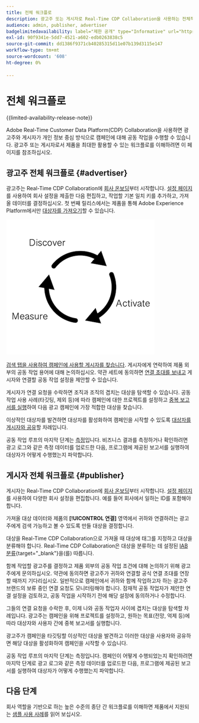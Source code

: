 ```yaml
---
title: 전체 워크플로
description: 광고주 또는 게시자로 Real-Time CDP Collaboration을 사용하는 전체적인 워크플로 이해
audience: admin, publisher, advertiser
badgelimitedavailability: label="제한 공개" type="Informative" url="https://helpx.adobe.com/legal/product-descriptions/real-time-customer-data-platform-collaboration.html newtab=true"
exl-id: 90f9341e-5dd7-4521-a602-edb0263838c5
source-git-commit: dd1386f9371cb40285315d11e07b139d3115e147
workflow-type: tm+mt
source-wordcount: '608'
ht-degree: 0%

---
```


# 전체 워크플로

{{limited-availability-release-note}}

Adobe Real-Time Customer Data Platform(CDP) Collaboration을 사용하면 광고주와 게시자가 개인 정보 중심 방식으로 캠페인에 대해 공동 작업을 수행할 수 있습니다. 광고주 또는 게시자로서 제품을 최대한 활용할 수 있는 워크플로를 이해하려면 이 페이지를 참조하십시오.

## 광고주 전체 워크플로 {#advertiser}

광고주는 Real-Time CDP Collaboration에 [회사 온보딩](/help/guide/setup/onboard-organization.md)부터 시작합니다. [설정 페이지](/help/guide/setup/setup-overview.md)를 사용하여 회사 설정을 제출한 다음 편집하고, 작업할 기본 일치 키를 추가하고, 가져올 데이터를 결정하십시오. 첫 번째 릴리스에서는 제품을 통해 Adobe Experience Platform에서만 [대상자를 가져오기](/help/guide/setup/onboard-audiences.md)할 수 있습니다.

![광고주를 위한 검색, 공유, 측정](/help/assets/end-to-end-workflow/discover-activate-measure.png)

[검색 탭을 사용하여 캠페인에 사용할 게시자를 찾습니다](/help/guide/connect/discover-publishers.md). 게시자에게 연락하여 제품 외부의 공동 작업 용어에 대해 논의하십시오. 약관 세트에 동의하면 [연결 초대를 보내고](/help/guide/connect/establishing-connections.md) 게시자와 연결할 공동 작업 설정을 제안할 수 있습니다.

게시자가 연결 요청을 수락하면 조직과 조직의 겹치는 대상을 탐색할 수 있습니다. 공동 작업 사용 사례(타깃팅, 제외 등)에 따라 캠페인에 대한 프로젝트를 설정하고 [중복 보고서를 실행](/help/guide/collaborate/discover.md)하여 다음 광고 캠페인에 가장 적합한 대상을 찾습니다.

이상적인 대상자를 발견하면 대상자를 활성화하여 캠페인을 시작할 수 있도록 [대상자를 게시자와 공유](/help/guide/collaborate/share.md)할 차례입니다.

공동 작업 루프의 마지막 단계는 [측정](/help/guide/collaborate/measure.md)입니다. 비즈니스 결과를 측정하거나 확인하려면 광고 로그와 같은 측정 데이터를 업로드한 다음, 프로그램에 제공된 보고서를 실행하여 대상자가 어떻게 수행했는지 파악합니다.

## 게시자 전체 워크플로 {#publisher}

게시자는 Real-Time CDP Collaboration에 [회사 온보딩](/help/guide/setup/onboard-organization.md)부터 시작합니다. [설정 페이지](/help/guide/setup/setup-overview.md)를 사용하여 다양한 회사 설정을 편집합니다. 예를 들어 회사에서 일하는 ID를 포함해야 합니다.

가져올 대상 데이터와 제품의 **[!UICONTROL 연결]** 영역에서 귀하와 연결하려는 광고주에게 검색 가능하고 볼 수 있도록 만들 대상을 결정합니다.

대상을 Real-Time CDP Collaboration으로 가져올 때 대상에 태그를 지정하고 대상을 분류해야 합니다. Real-Time CDP Collaboration은 대상을 분류하는 데 설정된 [IAB 분류](https://www.iab.com/guidelines/content-taxonomy/){target="_blank"}을(를) 따릅니다.

함께 작업할 광고주를 결정하고 제품 외부의 공동 작업 조건에 대해 논의하기 위해 광고주에게 문의하십시오. 약관에 동의하면 광고주가 귀하와 연결할 공식 연결 초대를 연장할 때까지 기다리십시오. 일반적으로 캠페인에서 귀하와 함께 작업하고자 하는 광고주 브랜드의 보류 중인 연결 요청도 모니터링해야 합니다. 잠재적 공동 작업자가 제안한 연결 설정을 검토하고, 공동 작업을 시작하기 전에 해당 설정에 동의하거나 수정합니다.

그들의 연결 요청을 수락한 후, 이제 나와 공동 작업자 사이에 겹치는 대상을 탐색할 차례입니다. 광고주는 캠페인을 위해 프로젝트를 설정하고, 원하는 목표(전망, 억제 등)에 따라 대상자와 사용자 간에 중복 보고서를 실행합니다.

광고주가 캠페인을 타깃팅할 이상적인 대상을 발견하고 이러한 대상을 사용자와 공유하면 해당 대상을 활성화하여 캠페인을 시작할 수 있습니다.

공동 작업 루프의 마지막 단계는 측정입니다. 캠페인이 어떻게 수행되었는지 확인하려면 마지막 단계로 광고 로그와 같은 측정 데이터를 업로드한 다음, 프로그램에 제공된 보고서를 실행하여 대상자가 어떻게 수행했는지 파악합니다.

## 다음 단계

회사 역할을 기반으로 하는 높은 수준의 종단 간 워크플로를 이해하면 제품에서 지원되는 [샘플 사용 사례](/help/guide/use-cases-benefits.md)를 읽어 보십시오.
